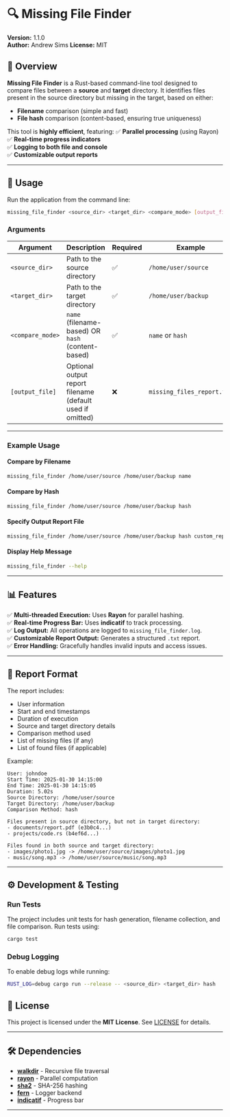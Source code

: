 # 🔍 Missing File Finder

**Version:** 1.1.0  
**Author:** Andrew Sims 
**License:** MIT  

## 📌 Overview

**Missing File Finder** is a Rust-based command-line tool designed to compare files between a **source** and **target** directory. It identifies files present in the source directory but missing in the target, based on either:
- **Filename** comparison (simple and fast)
- **File hash** comparison (content-based, ensuring true uniqueness)

This tool is **highly efficient**, featuring:
✅ **Parallel processing** (using Rayon)  
✅ **Real-time progress indicators**  
✅ **Logging to both file and console**  
✅ **Customizable output reports**  

---

## 🚀 Usage

Run the application from the command line:

```sh
missing_file_finder <source_dir> <target_dir> <compare_mode> [output_file]
```

### **Arguments**
| Argument       | Description                                      | Required | Example                    |
|---------------|--------------------------------------------------|----------|----------------------------|
| `<source_dir>` | Path to the source directory                    | ✅        | `/home/user/source`        |
| `<target_dir>` | Path to the target directory                    | ✅        | `/home/user/backup`        |
| `<compare_mode>` | `name` (filename-based) OR `hash` (content-based) | ✅        | `name` or `hash`           |
| `[output_file]` | Optional output report filename (default used if omitted) | ❌        | `missing_files_report.txt` |

---

### **Example Usage**
#### **Compare by Filename**
```sh
missing_file_finder /home/user/source /home/user/backup name
```
#### **Compare by Hash**
```sh
missing_file_finder /home/user/source /home/user/backup hash
```
#### **Specify Output Report File**
```sh
missing_file_finder /home/user/source /home/user/backup hash custom_report.txt
```
#### **Display Help Message**
```sh
missing_file_finder --help
```

---

## 📊 Features

✅ **Multi-threaded Execution:** Uses **Rayon** for parallel hashing.  
✅ **Real-time Progress Bar:** Uses **indicatif** to track processing.  
✅ **Log Output:** All operations are logged to `missing_file_finder.log`.  
✅ **Customizable Report Output:** Generates a structured `.txt` report.  
✅ **Error Handling:** Gracefully handles invalid inputs and access issues.  

---

## 📄 Report Format

The report includes:
- User information
- Start and end timestamps
- Duration of execution
- Source and target directory details
- Comparison method used
- List of missing files (if any)
- List of found files (if applicable)

Example:
```
User: johndoe
Start Time: 2025-01-30 14:15:00
End Time: 2025-01-30 14:15:05
Duration: 5.02s
Source Directory: /home/user/source
Target Directory: /home/user/backup
Comparison Method: hash

Files present in source directory, but not in target directory:
- documents/report.pdf (e3b0c4...)
- projects/code.rs (b4ef6d...)

Files found in both source and target directory:
- images/photo1.jpg -> /home/user/source/images/photo1.jpg
- music/song.mp3 -> /home/user/source/music/song.mp3
```

---

## ⚙️ Development & Testing

### **Run Tests**
The project includes unit tests for hash generation, filename collection, and file comparison. Run tests using:

```sh
cargo test
```

### **Debug Logging**
To enable debug logs while running:

```sh
RUST_LOG=debug cargo run --release -- <source_dir> <target_dir> hash
```


## 📜 License

This project is licensed under the **MIT License**. See [LICENSE](LICENSE) for details.

---

## 🛠️ Dependencies

- [**walkdir**](https://crates.io/crates/walkdir) - Recursive file traversal  
- [**rayon**](https://crates.io/crates/rayon) - Parallel computation  
- [**sha2**](https://crates.io/crates/sha2) - SHA-256 hashing  
- [**fern**](https://crates.io/crates/fern) - Logger backend  
- [**indicatif**](https://crates.io/crates/indicatif) - Progress bar  

---

